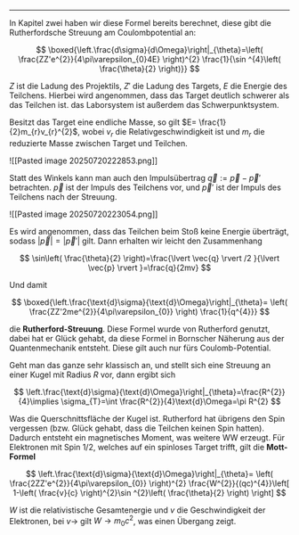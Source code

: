 ***

In Kapitel zwei haben wir diese Formel bereits berechnet, diese gibt die Rutherfordsche Streuung am Coulombpotential an:

$$
\boxed{\left.\frac{d\sigma}{d\Omega}\right|_{\theta}=\left( \frac{ZZ'e^{2}}{4\pi\varepsilon_{0}4E} \right)^{2} \frac{1}{\sin ^{4}\left( \frac{\theta}{2} \right)}}
$$

$Z$ ist die Ladung des Projektils, $Z'$ die Ladung des Targets, $E$ die Energie des Teilchens. Hierbei wird angenommen, dass das Target deutlich schwerer als das Teilchen ist. das Laborsystem ist außerdem das Schwerpunktsystem.

Besitzt das Target eine endliche Masse, so gilt $E= \frac{1}{2}m_{r}v_{r}^{2}$, wobei $v_{r}$ die Relativgeschwindigkeit ist und $m_{r}$ die reduzierte Masse zwischen Target und Teilchen.

![[Pasted image 20250720222853.png]]

Statt des Winkels kann man auch den Impulsübertrag $\vec{q}:=\vec{p}-\vec{p}'$ betrachten. $\vec{p}$ ist der Impuls des Teilchens vor, und $\vec{p}'$ ist der Impuls des Teilchens nach der Streuung.

![[Pasted image 20250720223054.png]]

Es wird angenommen, dass das Teilchen beim Stoß keine Energie überträgt, sodass $\lvert \vec{p} \rvert=\lvert \vec{p}' \rvert$ gilt. Dann erhalten wir leicht den Zusammenhang

$$
\sin\left( \frac{\theta}{2} \right)=\frac{\lvert \vec{q} \rvert /2 }{\lvert \vec{p} \rvert }=\frac{q}{2mv}
$$

Und damit

$$
\boxed{\left.\frac{\text{d}\sigma}{\text{d}\Omega}\right|_{\theta}= \left( \frac{ZZ'2me^{2}}{4\pi\varepsilon_{0}} \right) \frac{1}{q^{4}}}
$$

die **Rutherford-Streuung**. Diese Formel wurde von Rutherford genutzt, dabei hat er Glück gehabt, da diese Formel in Bornscher Näherung aus der Quantenmechanik entsteht. Diese gilt auch nur fürs Coulomb-Potential.

Geht man das ganze sehr klassisch an, und stellt sich eine Streuung an einer Kugel mit Radius $R$ vor, dann ergibt sich

$$
\left.\frac{\text{d}\sigma}{\text{d}\Omega}\right|_{\theta}=\frac{R^{2}}{4}\implies \sigma_{T}=\int \frac{R^{2}}{4}\text{d}\Omega=\pi R^{2}
$$

Was die Querschnittsfläche der Kugel ist. Rutherford hat übrigens den Spin vergessen (bzw. Glück gehabt, dass die Teilchen keinen Spin hatten). Dadurch entsteht ein magnetisches Moment, was weitere WW erzeugt. Für Elektronen mit Spin $1 /2$, welches auf ein spinloses Target trifft, gilt die **Mott-Formel**

$$
\left.\frac{\text{d}\sigma}{\text{d}\Omega}\right|_{\theta}= \left( \frac{2ZZ'e^{2}}{4\pi\varepsilon_{0}} \right)^{2} \frac{W^{2}}{(qc)^{4}}\left[ 1-\left( \frac{v}{c} \right)^{2}\sin ^{2}\left( \frac{\theta}{2} \right) \right]
$$

$W$ ist die relativistische Gesamtenergie und $v$ die Geschwindigkeit der Elektronen, bei $v\to$ gilt $W\to m_{0}c^{2}$, was einen Übergang zeigt.